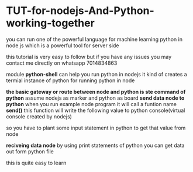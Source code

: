 # TUT-for-nodejs-And-Python-working-together
you can run one of the powerful language for machine learning python in node js which is a powerful tool for server side

this tutorial is very easy to follow but if you have any issues you may contact me directly on whatsapp 7014834863

module **python-shell** can help you run python in nodejs
it kind of creates a termial instance of python for running python in node

**the basic gateway or route between node and python is ste command of python**
assume nodejs as marker and python as board
**send data node to python**
when you run example node program it will call a funtion name **send()** 
this function will write the following value to python console(virtual console created by nodejs)

so you have to plant some input statement in python to get that value from node

**reciveing data node**
by using print statements of python you can get data out form python file


this is quite easy to learn 

